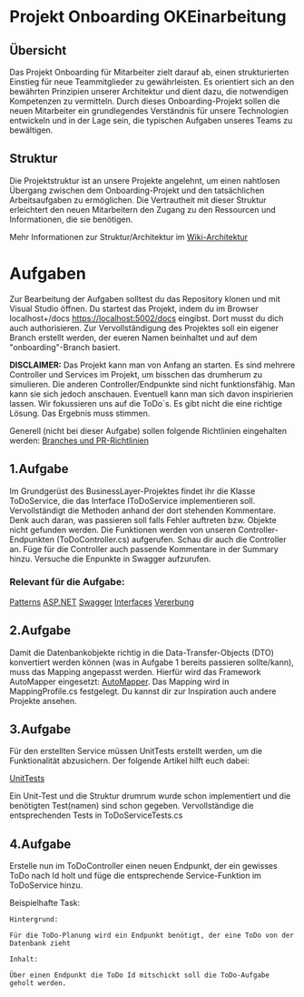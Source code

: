 # Projekt Onboarding OKEinarbeitung

## Übersicht
Das Projekt Onboarding für Mitarbeiter zielt darauf ab, einen strukturierten Einstieg für neue Teammitglieder zu gewährleisten.
Es orientiert sich an den bewährten Prinzipien unserer Architektur und dient dazu, die notwendigen Kompetenzen zu vermitteln.
Durch dieses Onboarding-Projekt sollen die neuen Mitarbeiter ein grundlegendes Verständnis für unsere Technologien entwickeln und in der Lage sein, die typischen Aufgaben unseres Teams zu bewältigen.

## Struktur
Die Projektstruktur ist an unsere Projekte angelehnt, um einen nahtlosen Übergang zwischen dem Onboarding-Projekt und den tatsächlichen Arbeitsaufgaben zu ermöglichen.
Die Vertrautheit mit dieser Struktur erleichtert den neuen Mitarbeitern den Zugang zu den Ressourcen und Informationen, die sie benötigen.

Mehr Informationen zur Struktur/Architektur im [Wiki-Architektur](https://dev.azure.com/ok-objektkultur/OKPlattform/_wiki/wikis/OKPlattform.wiki/886/Architektur)

# Aufgaben

Zur Bearbeitung der Aufgaben solltest du das Repository klonen und mit Visual Studio öffnen.
Du startest das Projekt, indem du im Browser localhost+/docs [https://localhost:5002/docs](https://localhost:5002/docs) eingibst.
Dort musst du dich auch authorisieren.
Zur Vervollständigung des Projektes soll ein eigener Branch erstellt werden, der eueren Namen beinhaltet und auf dem "onboarding"-Branch basiert.

**DISCLAIMER:**
Das Projekt kann man von Anfang an starten.
Es sind mehrere Controller und Services im Projekt, um bisschen das drumherum zu simulieren. Die anderen Controller/Endpunkte sind nicht funktionsfähig.
Man kann sie sich jedoch anschauen. Eventuell kann man sich davon inspirierien lassen.
Wir fokussieren uns auf die ToDo´s.
Es gibt nicht die eine richtige Lösung. Das Ergebnis muss stimmen.

Generell (nicht bei dieser Aufgabe) sollen folgende Richtlinien eingehalten werden: 
[Branches und PR-Richtlinien](https://dev.azure.com/ok-objektkultur/OKPlattform/_wiki/wikis/OKPlattform.wiki/218/Branches-und-PR-Richtlinien)


## 1.Aufgabe 

Im Grundgerüst des BusinessLayer-Projektes findet ihr die Klasse ToDoService, die das Interface IToDoService implementieren soll. 
Vervollständigt die Methoden anhand der dort stehenden Kommentare.
Denk auch daran, was passieren soll falls Fehler auftreten bzw. Objekte nicht gefunden werden.
Die Funktionen werden von unseren Controller-Endpunkten (ToDoController.cs) aufgerufen. Schau dir auch die Controller an.
Füge für die Controller auch passende Kommentare in der Summary hinzu.
Versuche die Enpunkte in Swagger aufzurufen. 

### Relevant für die Aufgabe:

[Patterns](https://dev.azure.com/ok-objektkultur/OKPlattform/_wiki/wikis/OKPlattform.wiki/881/Patterns)
[ASP.NET](https://dev.azure.com/ok-objektkultur/OKPlattform/_wiki/wikis/OKPlattform.wiki/908/ASP-.NET)
[Swagger](https://dev.azure.com/ok-objektkultur/OKPlattform/_wiki/wikis/OKPlattform.wiki/894/Swagger)
[Interfaces](https://dev.azure.com/ok-objektkultur/OKPlattform/_wiki/wikis/OKPlattform.wiki/1070/Interfaces)
[Vererbung](https://dev.azure.com/ok-objektkultur/OKPlattform/_wiki/wikis/OKPlattform.wiki/1078/Vererbung)

## 2.Aufgabe

Damit die Datenbankobjekte richtig in die Data-Transfer-Objects (DTO) konvertiert werden können (was in Aufgabe 1 bereits passieren sollte/kann), muss das Mapping angepasst werden.
Hierfür wird das Framework AutoMapper eingesetzt: [AutoMapper](https://dev.azure.com/ok-objektkultur/OKPlattform/_wiki/wikis/OKPlattform.wiki/1058/Auto-Mapper).
Das Mapping wird in MappingProfile.cs festgelegt.
Du kannst dir zur Inspiration auch andere Projekte ansehen.


## 3.Aufgabe

Für den erstellten Service müssen UnitTests erstellt werden, um die Funktionalität abzusichern. Der folgende Artikel hilft euch dabei:

[UnitTests](https://dev.azure.com/ok-objektkultur/OKPlattform/_wiki/wikis/OKPlattform.wiki/1015/Unit-Tests)

Ein Unit-Test und die Struktur drumrum wurde schon implementiert und die benötigten Test(namen) sind schon gegeben. Vervollständige die entsprechenden Tests in ToDoServiceTests.cs



## 4.Aufgabe

Erstelle nun im ToDoController einen neuen Endpunkt, der ein gewisses ToDo nach Id holt und füge die entsprechende Service-Funktion im ToDoService hinzu.

Beispielhafte Task:

```
Hintergrund:

Für die ToDo-Planung wird ein Endpunkt benötigt, der eine ToDo von der Datenbank zieht

Inhalt:

Über einen Endpunkt die ToDo Id mitschickt soll die ToDo-Aufgabe geholt werden.

```
